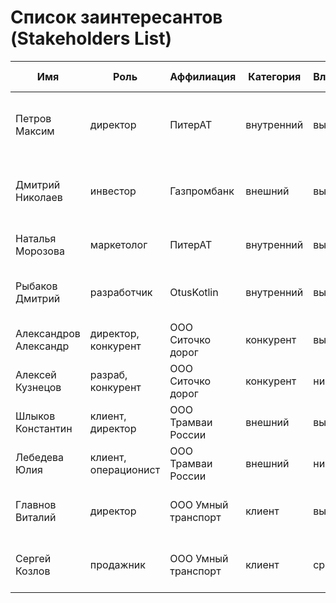 # Список заинтересантов (Stakeholders List)

| Имя                   | Роль                 | Аффилиация          | Категория  | Влияние | Интерес | Интересы                                       | Частота контактов   | Дополнительно                                             |
|-----------------------|----------------------|---------------------|------------|---------|---------|------------------------------------------------|---------------------|-----------------------------------------------------------|
| Петров Максим         | директор             | ПитерАТ             | внутренний | высокое | высокий | состояние проекта, сроки, проблемы, зп         | ежедневно           |                                                           |
| Дмитрий Николаев      | инвестор             | Газпромбанк         | внешний    | высокое | средний | бюджет, расходы, сроки завершения, окупаемость | еженедельно         |                                                           |
| Наталья Морозова      | маркетолог           | ПитерАТ             | внутренний | высокое | высокий | разработка, бюджет, сроки, зп                  | ежедневно           |                                                           |
| Рыбаков Дмитрий       | разработчик          | OtusKotlin          | внутренний | высокое | высокий | маркетинг, архитектура, требования, зп         | ежедневно           |                                                           |
| Александров Александр | директор, конкурент  | ООО Ситочко дорог   | конкурент  | высокое | средний | захват рынка                                   | нет                 |                                                           |
| Алексей Кузнецов      | разраб, конкурент    | ООО Ситочко дорог   | конкурент  | низкое  | средний | повышение зп                                   | нет                 |                                                           |
| Шлыков Константин     | клиент, директор     | ООО Трамваи России  | внешний    | высокое | высокий | сроки, функции, стоимость                      | еженедельно         |                                                           |
| Лебедева Юлия         | клиент, операционист | ООО Трамваи России  | внешний    | низкое  | низкий  | функции                                        | нет                 |                                                           |
| Главнов Виталий       | директор             | ООО Умный транспорт | клиент     | высокое | средний | повышение продаж, повышение качества           | Не чаще раз в месяц |                                                           |
| Сергей Козлов         | продажник            | ООО Умный транспорт | клиент     | среднее | высокий | повышение продаж, повышение качества           | Раз в неделю        |                                                           |
